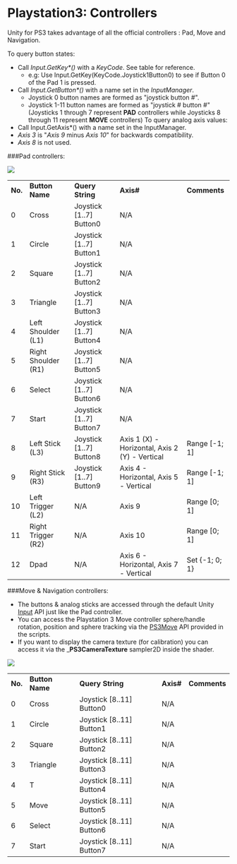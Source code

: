 Playstation3: Controllers
=========================


Unity for PS3 takes advantage of all the official controllers : Pad, Move and Navigation.

To query button states:
* Call _Input.GetKey*()_ with a _KeyCode_. See table for reference.
    * e.g: Use Input.GetKey(KeyCode.Joystick1Button0) to see if Button 0 of the Pad 1 is pressed.
* Call _Input.GetButton*()_ with a name set in the _InputManager_.
    * Joystick 0 button names are formed as "joystick button #".
    * Joystick 1-11 button names are formed as "joystick # button #" (Joysticks 1 through 7 represent __PAD__ controllers while Joysticks 8 through 11 represent __MOVE__ controllers)
To query analog axis values:
* Call Input.GetAxis*() with a name set in the InputManager.
* _Axis 3_ is "_Axis 9_ minus _Axis 10_" for backwards compatibility.
* _Axis 8_ is not used.

###Pad controllers:


![](http://docwiki.hq.unity3d.com/uploads/Main/ps3_pad.png)  



|    |    |    |    |    |
|:---|:---|:---|:---|:---|
| __No.__ | __Button Name__ | __Query String__ | __Axis#__ | __Comments__ |
| 0 | Cross | Joystick [1..7] Button0 | N/A | |
| 1 | Circle | Joystick [1..7] Button1 | N/A | |
| 2 | Square | Joystick [1..7] Button2 | N/A | |
| 3 | Triangle | Joystick [1..7] Button3 | N/A  | |
| 4 | Left Shoulder (L1) | Joystick [1..7] Button4 | N/A  | |
| 5 | Right Shoulder (R1) | Joystick [1..7] Button5 | N/A  | |
| 6 | Select | Joystick [1..7] Button6 | N/A | |
| 7 | Start | Joystick [1..7] Button7 | N/A  | |
| 8 | Left Stick (L3) | Joystick [1..7] Button8 | Axis 1 (X) - Horizontal, Axis 2 (Y) - Vertical | Range [-1; 1] |
| 9 | Right Stick (R3) | Joystick [1..7] Button9 | Axis 4 - Horizontal, Axis 5 - Vertical | Range [-1; 1] |
| 10 | Left Trigger (L2) | N/A | Axis 9 | Range [0; 1] |
| 11 | Right Trigger (R2) | N/A | Axis 10 | Range [0; 1] |
| 12 | Dpad | N/A | Axis 6 - Horizontal, Axis 7 - Vertical | Set {-1; 0; 1} |


###Move & Navigation controllers:

* The buttons & analog sticks are accessed through the default Unity [Input](ScriptRef:Input.html) API just like the Pad controller.
* You can access the Playstation 3 Move controller sphere/handle rotation, position and sphere tracking via the [PS3Move](ScriptRef:PS3Move.html) API provided in the scripts.
* If you want to display the camera texture (for calibration) you can access it via the ___PS3CameraTexture__ sampler2D inside the shader.


![](http://docwiki.hq.unity3d.com/uploads/Main/ps3_move.png)  


|    |    |    |    |    |
|:---|:---|:---|:---|:---|
| __No.__ | __Button Name__ | __Query String__ | __Axis#__ | __Comments__ |
| 0 | Cross | Joystick [8..11] Button0 | N/A | |
| 1 | Circle | Joystick [8..11] Button1 | N/A | |
| 2 | Square | Joystick [8..11] Button2 | N/A | |
| 3 | Triangle | Joystick [8..11] Button3 | N/A  | |
| 4 | T | Joystick [8..11] Button4 | N/A  | |
| 5 | Move | Joystick [8..11] Button5 | N/A  | |
| 6 | Select | Joystick [8..11] Button6 | N/A | |
| 7 | Start | Joystick [8..11] Button7 | N/A  | |

